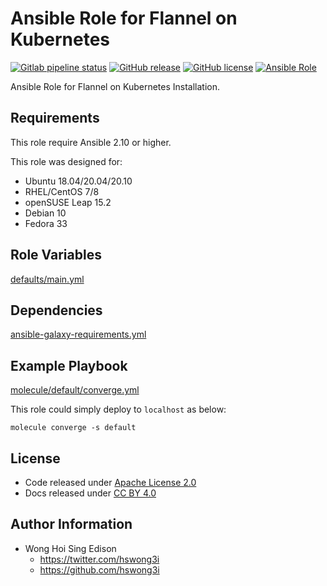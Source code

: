 # Ansible Role for Flannel on Kubernetes

[![Gitlab pipeline status](https://img.shields.io/gitlab/pipeline/alvistack/ansible-role-kubernetes_flannel/master)](https://gitlab.com/alvistack/ansible-role-kubernetes_flannel/-/pipelines)
[![GitHub release](https://img.shields.io/github/release/alvistack/ansible-role-kubernetes_flannel.svg)](https://github.com/alvistack/ansible-role-kubernetes_flannel/releases)
[![GitHub license](https://img.shields.io/github/license/alvistack/ansible-role-kubernetes_flannel.svg)](https://github.com/alvistack/ansible-role-kubernetes_flannel/blob/master/LICENSE)
[![Ansible Role](https://img.shields.io/badge/galaxy-alvistack.kubernetes_flannel-blue.svg)](https://galaxy.ansible.com/alvistack/kubernetes_flannel)

Ansible Role for Flannel on Kubernetes Installation.

## Requirements

This role require Ansible 2.10 or higher.

This role was designed for:

  - Ubuntu 18.04/20.04/20.10
  - RHEL/CentOS 7/8
  - openSUSE Leap 15.2
  - Debian 10
  - Fedora 33

## Role Variables

[defaults/main.yml](defaults/main.yml)

## Dependencies

[ansible-galaxy-requirements.yml](ansible-galaxy-requirements.yml)

## Example Playbook

[molecule/default/converge.yml](molecule/default/converge.yml)

This role could simply deploy to `localhost` as below:

    molecule converge -s default

## License

  - Code released under [Apache License 2.0](LICENSE)
  - Docs released under [CC BY 4.0](http://creativecommons.org/licenses/by/4.0/)

## Author Information

  - Wong Hoi Sing Edison
      - <https://twitter.com/hswong3i>
      - <https://github.com/hswong3i>

